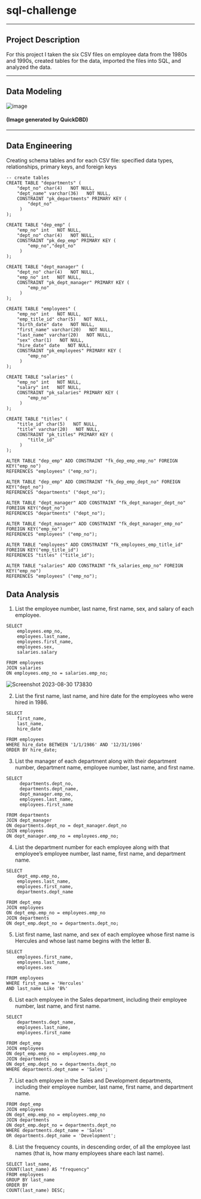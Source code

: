 # sql-challenge
---
## Project Description
For this project I taken the six CSV files on employee data from the 1980s and 1990s, created tables for the data, imported the files into SQL, and analyzed the data.  

---
## Data Modeling
![image](https://github.com/Faith-Hall/sql-challenge/assets/135525815/62490812-c5e6-4063-82e0-58d34a2bceb9)

#### (Image generated by QuickDBD)
---
## Data Engineering
Creating schema tables and for each CSV file: specified data types, relationships, primary keys, and foreign keys

```
-- create tables
CREATE TABLE "departments" (
    "dept_no" char(4)   NOT NULL,
    "dept_name" varchar(36)   NOT NULL,
    CONSTRAINT "pk_departments" PRIMARY KEY (
        "dept_no"
     )
);

CREATE TABLE "dep_emp" (
    "emp_no" int   NOT NULL,
    "dept_no" char(4)   NOT NULL,
    CONSTRAINT "pk_dep_emp" PRIMARY KEY (
        "emp_no","dept_no"
     )
);

CREATE TABLE "dept_manager" (
    "dept_no" char(4)   NOT NULL,
    "emp_no" int   NOT NULL,
    CONSTRAINT "pk_dept_manager" PRIMARY KEY (
        "emp_no"
     )
);

CREATE TABLE "employees" (
    "emp_no" int   NOT NULL,
    "emp_title_id" char(5)   NOT NULL,
    "birth_date" date   NOT NULL,
    "first_name" varchar(20)   NOT NULL,
    "last_name" varchar(20)   NOT NULL,
    "sex" char(1)   NOT NULL,
    "hire_date" date   NOT NULL,
    CONSTRAINT "pk_employees" PRIMARY KEY (
        "emp_no"
     )
);

CREATE TABLE "salaries" (
    "emp_no" int   NOT NULL,
    "salary" int   NOT NULL,
    CONSTRAINT "pk_salaries" PRIMARY KEY (
        "emp_no"
     )
);

CREATE TABLE "titles" (
    "title_id" char(5)   NOT NULL,
    "title" varchar(20)   NOT NULL,
    CONSTRAINT "pk_titles" PRIMARY KEY (
        "title_id"
     )
);

ALTER TABLE "dep_emp" ADD CONSTRAINT "fk_dep_emp_emp_no" FOREIGN KEY("emp_no")
REFERENCES "employees" ("emp_no");

ALTER TABLE "dep_emp" ADD CONSTRAINT "fk_dep_emp_dept_no" FOREIGN KEY("dept_no")
REFERENCES "departments" ("dept_no");

ALTER TABLE "dept_manager" ADD CONSTRAINT "fk_dept_manager_dept_no" FOREIGN KEY("dept_no")
REFERENCES "departments" ("dept_no");

ALTER TABLE "dept_manager" ADD CONSTRAINT "fk_dept_manager_emp_no" FOREIGN KEY("emp_no")
REFERENCES "employees" ("emp_no");

ALTER TABLE "employees" ADD CONSTRAINT "fk_employees_emp_title_id" FOREIGN KEY("emp_title_id")
REFERENCES "titles" ("title_id");

ALTER TABLE "salaries" ADD CONSTRAINT "fk_salaries_emp_no" FOREIGN KEY("emp_no")
REFERENCES "employees" ("emp_no");
```
## Data Analysis
1. List the employee number, last name, first name, sex, and salary of each employee.
```
SELECT 
	employees.emp_no, 
	employees.last_name, 
	employees.first_name, 
	employees.sex, 
	salaries.salary
	
FROM employees
JOIN salaries
ON employees.emp_no = salaries.emp_no;
```
![Screenshot 2023-08-30 173830](https://github.com/Faith-Hall/sql-challenge/assets/135525815/284074fc-61a2-4b29-a7e4-116d50cdf601)

2. List the first name, last name, and hire date for the employees who were hired in 1986.
```
SELECT 
	first_name, 
	last_name, 
	hire_date 
	
FROM employees
WHERE hire_date BETWEEN '1/1/1986' AND '12/31/1986'
ORDER BY hire_date;
```
3. List the manager of each department along with their department number, department name, employee number, last name, and first name.
```
SELECT 
	 departments.dept_no, 
	 departments.dept_name, 
	 dept_manager.emp_no, 
	 employees.last_name, 
	 employees.first_name
	 
FROM departments
JOIN dept_manager
ON departments.dept_no = dept_manager.dept_no
JOIN employees
ON dept_manager.emp_no = employees.emp_no;
```
4. List the department number for each employee along with that employee’s employee number, last name, first name, and department name.
```
SELECT 
	dept_emp.emp_no, 
	employees.last_name, 
	employees.first_name, 
	departments.dept_name
	
FROM dept_emp
JOIN employees
ON dept_emp.emp_no = employees.emp_no
JOIN departments
ON dept_emp.dept_no = departments.dept_no;
```
5. List first name, last name, and sex of each employee whose first name is Hercules and whose last name begins with the letter B.
```
SELECT 
	employees.first_name, 
	employees.last_name, 
	employees.sex
	
FROM employees
WHERE first_name = 'Hercules'
AND last_name Like 'B%'
```
6. List each employee in the Sales department, including their employee number, last name, and first name.
```
SELECT 
	departments.dept_name, 
	employees.last_name, 
	employees.first_name
	
FROM dept_emp
JOIN employees
ON dept_emp.emp_no = employees.emp_no
JOIN departments
ON dept_emp.dept_no = departments.dept_no
WHERE departments.dept_name = 'Sales';
```
7. List each employee in the Sales and Development departments, including their employee number, last name, first name, and department name.
```
FROM dept_emp
JOIN employees
ON dept_emp.emp_no = employees.emp_no
JOIN departments
ON dept_emp.dept_no = departments.dept_no
WHERE departments.dept_name = 'Sales' 
OR departments.dept_name = 'Development';
```
8. List the frequency counts, in descending order, of all the employee last names (that is, how many employees share each last name).
```
SELECT last_name,
COUNT(last_name) AS "frequency"
FROM employees
GROUP BY last_name
ORDER BY
COUNT(last_name) DESC;
```
